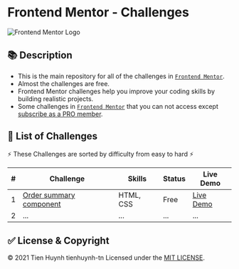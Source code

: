 # Frontend Mentor - Challenges

![Frontend Mentor Logo](https://miro.medium.com/max/1124/1*dWe_Ryn_omllG8E6eeuWEw.png)

## :books: Description
- This is the main repository for all of the challenges in [`Frontend Mentor`](https://www.frontendmentor.io/challenges?sort=difficulty|asc).
- Almost the challenges are free.
- Frontend Mentor challenges help you improve your coding skills by building realistic projects.
- Some challenges in [`Frontend Mentor`](https://www.frontendmentor.io/challenges?sort=difficulty|asc) that you can not access except [subscribe as a PRO member](https://www.frontendmentor.io/pro).

## :memo: List of Challenges

:zap: These Challenges are sorted by difficulty from easy to hard :zap:

#| Challenge | Skills | Status | Live Demo
-| --------- | ------ | ------ | ---------
1| [Order summary component](https://github.com/tienhuynh-tn/frontend-mentor-challenges/tree/master/order-summary-component) | HTML, CSS | Free | [Live Demo](https://tienhuynh-tn.github.io/frontend-mentor-challenges/order-summary-component/)
2| ... | ... | ... | ...

## :white_check_mark: License & Copyright
&copy; 2021 Tien Huynh tienhuynh-tn Licensed under the [MIT LICENSE](./LICENSE).
